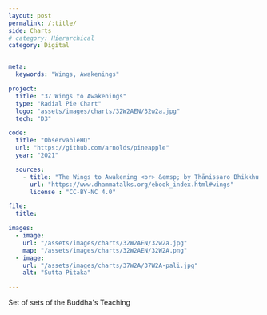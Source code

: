 ```yaml
---
layout: post
permalink: /:title/
side: Charts
# category: Hierarchical
category: Digital


meta:
  keywords: "Wings, Awakenings"

project:
  title: "37 Wings to Awakenings"
  type: "Radial Pie Chart"
  logo: "assets/images/charts/32W2AEN/32w2a.jpg"
  tech: "D3"

code:
  title: "ObservableHQ"
  url: "https://github.com/arnolds/pineapple"
  year: "2021"

  sources:
    - title: "The Wings to Awakening <br> &emsp; by Ṭhānissaro Bhikkhu <br> &emsp; (CC-BY-NC 4.0)"
      url: "https://www.dhammatalks.org/ebook_index.html#wings"
      license : "CC-BY-NC 4.0"

file:
  title:

images:
  - image:
    url: "/assets/images/charts/32W2AEN/32w2a.jpg"
    map: "/assets/images/charts/32W2AEN/32W2A.png"
  - image:
    url: "/assets/images/charts/37W2A/37W2A-pali.jpg"
    alt: "Sutta Pitaka"

---
```


Set of sets of the Buddha's Teaching

